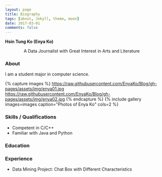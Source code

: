 ```yaml
---
layout: page
title: Biography
tags: [about, Jekyll, theme, moon]
date: 2017-03-01
comments: false
---
```


**Hsin Tung Ko (Enya Ko)**
<center> A Data Journalist with Great Interest in Arts and Literature </center>

### About
I am a student major in computer science.

{% capture images %}
    https://raw.githubusercontent.com/EnyaKo/Blog/gh-pages/assets/img/enya01.jpg
    https://raw.githubusercontent.com/EnyaKo/Blog/gh-pages/assets/img/enya02.jpg
{% endcapture %}
{% include gallery images=images caption="Photos of Enya Ko" cols=2 %}

### Skills / Qualifications
* Competent in C/C++
* Familiar with Java and Python

### Education


### Experience
- Data Mining Project: Chat Box with Different Characteristics

